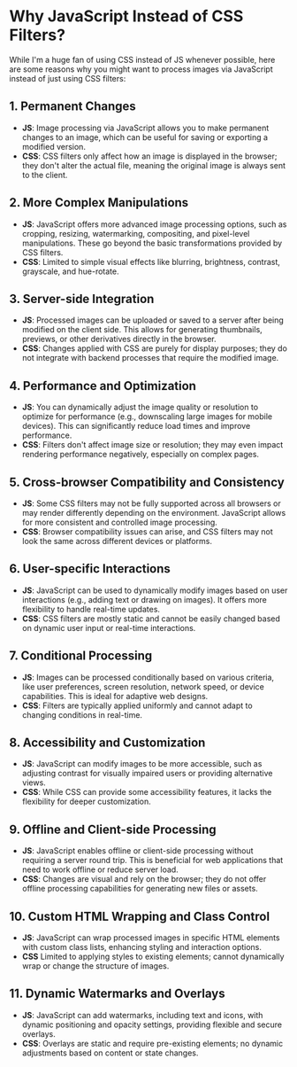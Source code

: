 # Why JavaScript Instead of CSS Filters?

While I'm a huge fan of using CSS instead of JS whenever possible, here are some reasons why you might want to process images via JavaScript instead of just using CSS filters:

## 1. Permanent Changes

-   **JS**: Image processing via JavaScript allows you to make permanent changes to an image, which can be useful for saving or exporting a modified version.
-   **CSS**: CSS filters only affect how an image is displayed in the browser; they don't alter the actual file, meaning the original image is always sent to the client.

## 2. More Complex Manipulations

-   **JS**: JavaScript offers more advanced image processing options, such as cropping, resizing, watermarking, compositing, and pixel-level manipulations. These go beyond the basic transformations provided by CSS filters.
-   **CSS**: Limited to simple visual effects like blurring, brightness, contrast, grayscale, and hue-rotate.

## 3. Server-side Integration

-   **JS**: Processed images can be uploaded or saved to a server after being modified on the client side. This allows for generating thumbnails, previews, or other derivatives directly in the browser.
-   **CSS**: Changes applied with CSS are purely for display purposes; they do not integrate with backend processes that require the modified image.

## 4. Performance and Optimization

-   **JS**: You can dynamically adjust the image quality or resolution to optimize for performance (e.g., downscaling large images for mobile devices). This can significantly reduce load times and improve performance.
-   **CSS**: Filters don't affect image size or resolution; they may even impact rendering performance negatively, especially on complex pages.

## 5. Cross-browser Compatibility and Consistency

-   **JS**: Some CSS filters may not be fully supported across all browsers or may render differently depending on the environment. JavaScript allows for more consistent and controlled image processing.
-   **CSS**: Browser compatibility issues can arise, and CSS filters may not look the same across different devices or platforms.

## 6. User-specific Interactions

-   **JS**: JavaScript can be used to dynamically modify images based on user interactions (e.g., adding text or drawing on images). It offers more flexibility to handle real-time updates.
-   **CSS**: CSS filters are mostly static and cannot be easily changed based on dynamic user input or real-time interactions.

## 7. Conditional Processing

-   **JS**: Images can be processed conditionally based on various criteria, like user preferences, screen resolution, network speed, or device capabilities. This is ideal for adaptive web designs.
-   **CSS**: Filters are typically applied uniformly and cannot adapt to changing conditions in real-time.

## 8. Accessibility and Customization

-   **JS**: JavaScript can modify images to be more accessible, such as adjusting contrast for visually impaired users or providing alternative views.
-   **CSS**: While CSS can provide some accessibility features, it lacks the flexibility for deeper customization.

## 9. Offline and Client-side Processing

-   **JS**: JavaScript enables offline or client-side processing without requiring a server round trip. This is beneficial for web applications that need to work offline or reduce server load.
-   **CSS**: Changes are visual and rely on the browser; they do not offer offline processing capabilities for generating new files or assets.

## 10. Custom HTML Wrapping and Class Control

-   **JS**: JavaScript can wrap processed images in specific HTML elements with custom class lists, enhancing styling and interaction options.
-   **CSS** Limited to applying styles to existing elements; cannot dynamically wrap or change the structure of images.

## 11. Dynamic Watermarks and Overlays

-   **JS**: JavaScript can add watermarks, including text and icons, with dynamic positioning and opacity settings, providing flexible and secure overlays.
-   **CSS**: Overlays are static and require pre-existing elements; no dynamic adjustments based on content or state changes.
